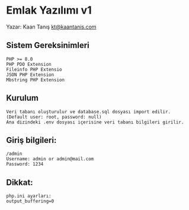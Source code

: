 # Emlak Yazılımı v1

Yazar: Kaan Tanış <kt@kaantanis.com>

## Sistem Gereksinimleri
```
PHP >= 8.0
PHP PDO Extension
Fileinfo PHP Extensio
JSON PHP Extension
Mbstring PHP Extension
```

## Kurulum
```
Veri tabanı oluşturulur ve database.sql dosyası import edilir. (Default user: root, password: null)
Ana dizindeki .env dosyası içerisine veri tabanı bilgileri girilir.
```

## Giriş bilgileri:
```
/admin
Username: admin or admin@mail.com
Password: 1234
```

## Dikkat:
```
php.ini ayarları:
output_buffering=0
```